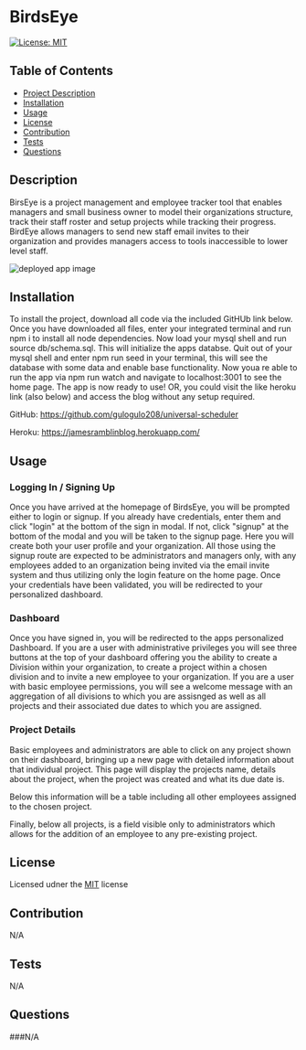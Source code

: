 # BirdsEye

[![License: MIT](https://img.shields.io/badge/License-MIT-yellow.svg)](https://opensource.org/licenses/MIT)

## Table of Contents

- [Project Description](#Description)
- [Installation](#Installation)
- [Usage](#Usage)
- [License](#License)
- [Contribution](#Contribution)
- [Tests](#Tests)
- [Questions](#Questions)

## Description

BirsEye is a project management and employee tracker tool that enables managers and small business owner to model their organizations structure, track their staff roster and setup projects while tracking their progress. BirdEye allows managers to send new staff email invites to their organization and provides managers access to tools inaccessible to lower level staff.

![deployed app image](./Assets/deployed-screenshot.png)

## Installation

To install the project, download all code via the included GitHUb link below. Once you have downloaded all files, enter your integrated terminal and run npm i to install all node dependencies. Now load your mysql shell and run source db/schema.sql. This will initialize the apps databse. Quit out of your mysql shell and enter npm run seed in your terminal, this will see the database with some data and enable base functionality. Now youa re able to run the app via npm run watch and navigate to localhost:3001 to see the home page. The app is now ready to use! OR, you could visit the like heroku link (also below) and access the blog without any setup required.

GitHub: https://github.com/gulogulo208/universal-scheduler

Heroku: https://jamesramblinblog.herokuapp.com/

## Usage

### Logging In / Signing Up

Once you have arrived at the homepage of BirdsEye, you will be prompted either to login or signup. If you already have credentials, enter them and click "login" at the bottom of the sign in modal. If not, click "signup" at the bottom of the modal and you will be taken to the signup page. Here you will create both your user profile and your organization. All those using the signup route are expected to be administrators and managers only, with any employees added to an organization being invited via the email invite system and thus utilizing only the login feature on the home page. Once your credentials have been validated, you will be redirected to your personalized dashboard. 

### Dashboard 

Once you have signed in, you will be redirected to the apps personalized Dashboard. If you are a user with administrative privileges you will see three buttons at the top of your dashboard offering you the ability to create a Division within your organization, to create a project within a chosen division and to invite a new employee to your organization. If you are a user with basic employee permissions, you will see a welcome message with an aggregation of all divisions to which you are assisnged as well as all projects and their associated due dates to which you are assigned.


### Project Details
Basic employees and administrators are able to click on any project shown on their dashboard, bringing up a new page with detailed information about that individual project. This page will display the projects name, details about the project, when the project was created and what its due date is. 

Below this information will be a table including all other employees assigned to the chosen project.

Finally, below all projects, is a field visible only to administrators which allows for the addition of an employee to any pre-existing project. 


## License

Licensed udner the [MIT](https://opensource.org/licenses/MIT) license

## Contribution

N/A

## Tests

N/A

## Questions


###N/A